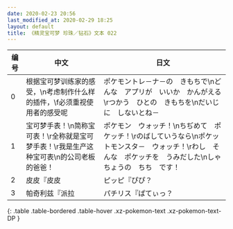 ```yaml
---
date: 2020-02-23 20:56
last_modified_at: 2020-02-29 18:25
layout: default
title: 《精灵宝可梦 珍珠／钻石》文本 022
---
```

| 编号 | 中文 | 日文 |
| ---- | ---- | ---- |
| 0 | 根据宝可梦训练家的感受，\n考虑制作什么样的插件，\f必须重视使用者的感受呢 | ポケモントレ－ナ－の　きもちで\nどんな　アプリが　いいか　かんがえる\rつかう　ひとの　きもちを\nだいじに　しないとね－ |
| 1 | 宝可梦手表！\n简称宝可表！\r全称就是宝可梦手表！\r我是生产这种宝可表\n的公司老板的爸爸！ | ポケモン　ウォッチ！\nちぢめて　ポケッチ！\rのばしていうなら\nポケットモンスタ－　ウォッチ！\rわし　そんな　ポケッチを　うみだした\nしゃちょうの　ちち　です！ |
| 2 | 皮皮『皮皮 | ピッピ『ぴぴ？ |
| 3 | 帕奇利兹『派拉 | パチリス『ぱてぃっ？ |
{: .table .table-bordered .table-hover .xz-pokemon-text .xz-pokemon-text-DP }
